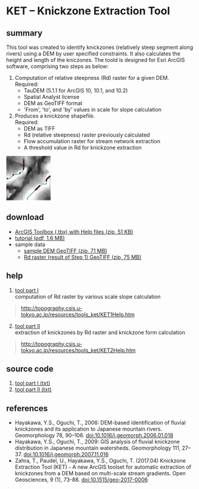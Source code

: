 # KET – Knickzone Extraction Tool

## summary

This tool was created to identify knickzones (relatively steep segment along rivers) using a DEM by user specified constraints. It also calculates the height and length of the kniczones. The toold is designed for Esri ArcGIS software, comprising two steps as below:

1. Computation of relative steepness (Rd) raster for a given DEM.  
Required:
    * TauDEM (5.1.1 for ArcGIS 10, 10.1, and 10.2)
    * Spatial Analyst license
    * DEM as GeoTIFF format
    * 'From', 'to', and 'by' values in scale for slope calculation
2. Produces a knickzone shapefile.  
Required:
    * DEM as TIFF
    * Rd (relative steepness) raster previously calculated
    * Flow accumulation raster for stream network extraction
    * A threshold value in Rd for knickzone extraction  

![img](./fig_ket_sample.png)

## download
* [ArcGIS Toolbox (.tbx) with Help files (zip, 51 KB)](https://github.com/hdtopography/sandbox/raw/master/KET/KET.tbx)
* [tutorial (pdf, 1.6 MB)](https://github.com/hdtopography/sandbox/raw/master/KET/tutorial_160226.pdf)  
* sample data  
  * [sample DEM GeoTIFF (zip, 71 MB)](http://topography.csis.u-tokyo.ac.jp/resources/tools_ket/sampleDEM.zip)  
  * [Rd raster (result of Step 1) GeoTIFF (zip, 75 MB)](http://topography.csis.u-tokyo.ac.jp/resources/tools_ket/SampleRS.zip)

## help
1. [tool part I](./help/KET1Help.htm)  
computation of Rd raster by various scale slope calculation  
> http://topography.csis.u-tokyo.ac.jp/resources/tools_ket/KET1Help.htm

2. [tool part II](.help/KET2Help.htm)  
extraction of knickzones by Rd raster and knickzone form calculation
> http://topography.csis.u-tokyo.ac.jp/resources/tools_ket/KET2Help.htm

## source code
1. [tool part I (txt)](./source_code/source_code_1.txt)  
2. [tool part II (txt)](./source_code/source_code_2.txt)  

## references

* Hayakawa, Y.S., Oguchi, T., 2006: DEM-based identification of fluvial knickzones and its application to Japanese mountain rivers. Geomorphology 78, 90–106. [doi:10.1016/j.geomorph.2006.01.018](http://www.sciencedirect.com/science/article/pii/S0169555X06000316?via%3Dihub)  
* Hayakawa, Y.S., Oguchi, T., 2009: GIS analysis of fluvial knickzone distribution in Japanese mountain watersheds. Geomorphology 111, 27–37. [doi:10.1016/j.geomorph.2007.11.016](http://linkinghub.elsevier.com/retrieve/pii/S0169555X09001408)  
* Zahra, T., Paudel, U., Hayakawa, Y.S., Oguchi, T. (2017.04) Knickzone Extraction Tool (KET) - A new ArcGIS toolset for automatic extraction of knickzones from a DEM based on multi-scale stream gradients. Open Geosciences, 9 (1), 73-88. [doi:10.1515/geo-2017-0006](https://doi.org/10.1515/geo-2017-0006)
